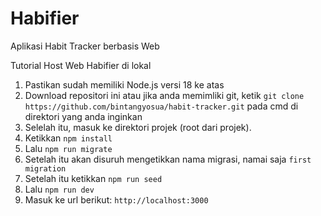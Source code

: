 # Habifier

Aplikasi Habit Tracker berbasis Web

Tutorial Host Web Habifier di lokal

1. Pastikan sudah memiliki Node.js versi 18 ke atas
2. Download repositori ini atau jika anda memimliki git, ketik `git clone https://github.com/bintangyosua/habit-tracker.git` pada cmd di direktori yang anda inginkan
3. Selelah itu, masuk ke direktori projek (root dari projek).
4. Ketikkan `npm install`
5. Lalu `npm run migrate`
6. Setelah itu akan disuruh mengetikkan nama migrasi, namai saja `first migration`
7. Setelah itu ketikkan `npm run seed`
8. Lalu `npm run dev`
9. Masuk ke url berikut: `http://localhost:3000`
